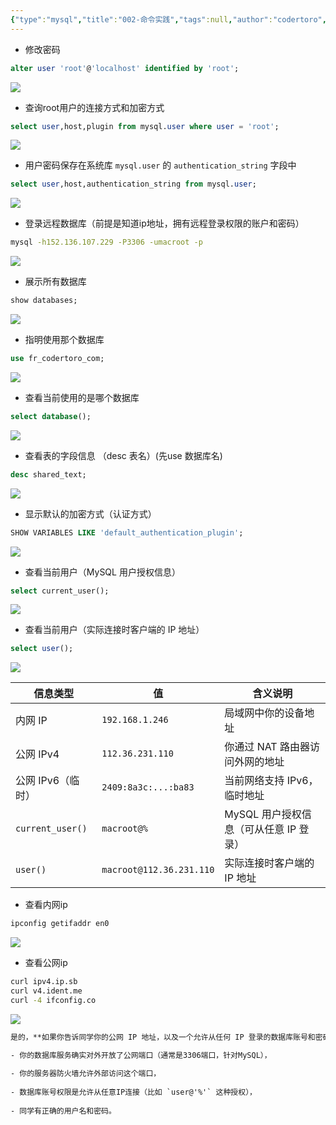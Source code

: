 ```yaml
---
{"type":"mysql","title":"002-命令实践","tags":null,"author":"codertoro","establish":"2025-05-17","update":"2025/05/17 17:57","dg-publish":true,"permalink":"/Projects/08-MySQL/002-命令实践/","dgPassFrontmatter":true,"created":"2025-05-17T17:56:44.273+08:00","updated":"2025-05-17T17:57:36.167+08:00"}
---
```


- 修改密码
```sql
alter user 'root'@'localhost' identified by 'root';
```

![](https://img.codertoro.top/Bucket/Default/20250517100051675.png)

- 查询root用户的连接方式和加密方式
```sql
select user,host,plugin from mysql.user where user = 'root';
```

![](https://img.codertoro.top/Bucket/Default/20250517100118214.png)

- 用户密码保存在系统库 `mysql.user` 的 `authentication_string` 字段中
```sql
select user,host,authentication_string from mysql.user;
```

![](https://img.codertoro.top/Bucket/Default/20250517095834975.png)

- 登录远程数据库（前提是知道ip地址，拥有远程登录权限的账户和密码）
```bash
mysql -h152.136.107.229 -P3306 -umacroot -p
```

![](https://img.codertoro.top/Bucket/Default/20250517102943626.png)

- 展示所有数据库
```sql
show databases;
```

![](https://img.codertoro.top/Bucket/Default/20250517103435845.png)

- 指明使用那个数据库
```sql
use fr_codertoro_com;
```

![](https://img.codertoro.top/Bucket/Default/20250517103844124.png)

- 查看当前使用的是哪个数据库
```sql
select database();
```

![](https://img.codertoro.top/Bucket/Default/20250517104030071.png)

- 查看表的字段信息 （desc 表名）(先use 数据库名)
```sql
desc shared_text;
```

![](https://img.codertoro.top/Bucket/Default/20250517103235232.png)


- 显示默认的加密方式（认证方式）
```sql
SHOW VARIABLES LIKE 'default_authentication_plugin';
```

![](https://img.codertoro.top/Bucket/Default/20250517105113114.png)

- 查看当前用户（MySQL 用户授权信息）
```sql
select current_user();
```

![](https://img.codertoro.top/Bucket/Default/20250517111046972.png)

- 查看当前用户（实际连接时客户端的 IP 地址）
```sql
select user();
```

![](https://img.codertoro.top/Bucket/Default/20250517111136941.png)


|信息类型|值|含义说明|
|---|---|---|
|内网 IP|`192.168.1.246`|局域网中你的设备地址|
|公网 IPv4|`112.36.231.110`|你通过 NAT 路由器访问外网的地址|
|公网 IPv6（临时）|`2409:8a3c:...:ba83`|当前网络支持 IPv6，临时地址|
|`current_user()`|`macroot@%`|MySQL 用户授权信息（可从任意 IP 登录）|
|`user()`|`macroot@112.36.231.110`|实际连接时客户端的 IP 地址|

- 查看内网ip
``` bash
ipconfig getifaddr en0
```

![](https://img.codertoro.top/Bucket/Default/20250517111604540.png)

- 查看公网ip
```bash
curl ipv4.ip.sb
curl v4.ident.me
curl -4 ifconfig.co
```

![](https://img.codertoro.top/Bucket/Default/20250517111800376.png)

```txt
是的，**如果你告诉同学你的公网 IP 地址，以及一个允许从任何 IP 登录的数据库账号和密码，他就可以登录你的数据库**（前提是：

- 你的数据库服务确实对外开放了公网端口（通常是3306端口，针对MySQL），
    
- 你的服务器防火墙允许外部访问这个端口，
    
- 数据库账号权限是允许从任意IP连接（比如 `user@'%'` 这种授权），
    
- 同学有正确的用户名和密码。
```
